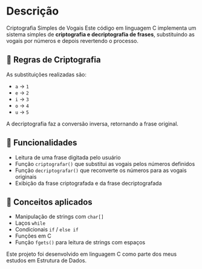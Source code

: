 # Descrição

Criptografia Simples de Vogais
Este código em linguagem C implementa um sistema simples de **criptografia e decriptografia de frases**, substituindo as vogais por números e depois revertendo o processo.

## 🔐 Regras de Criptografia

As substituições realizadas são:
- `a` → `1`
- `e` → `2`
- `i` → `3`
- `o` → `4`
- `u` → `5`

A decriptografia faz a conversão inversa, retornando a frase original.

## 🧠 Funcionalidades

- Leitura de uma frase digitada pelo usuário
- Função `criptografar()` que substitui as vogais pelos números definidos
- Função `decriptografar()` que reconverte os números para as vogais originais
- Exibição da frase criptografada e da frase decriptografada

## 📌 Conceitos aplicados

- Manipulação de strings com `char[]`
- Laços `while`
- Condicionais `if` / `else if`
- Funções em C
- Função `fgets()` para leitura de strings com espaços


Este projeto foi desenvolvido em linguagem C como parte dos meus estudos em Estrutura de Dados.

